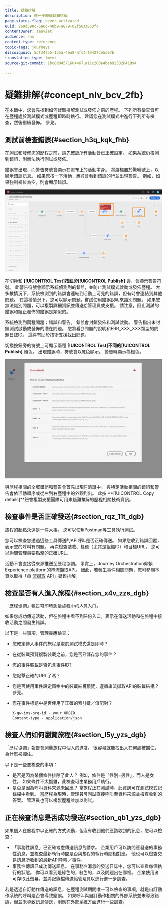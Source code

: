 ```yaml
---
title: 疑難排解
description: 進一步瞭解疑難排解
page-status-flag: never-activated
uuid: 269d590c-5a6d-40b9-a879-02f5033863fc
contentOwner: sauviat
audience: rns
content-type: reference
topic-tags: journeys
discoiquuid: 5df34f55-135a-4ea8-afc2-f9427ce5ae7b
translation-type: tm+mt
source-git-commit: 1bc8d845716044671a11c200e4bab92302841994

---
```



# 疑難排解{#concept_nlv_bcv_2fb}

在本節中，您會先找到如何疑難排解測試或發佈之前的歷程。 下列所有檢查皆可在歷程處於測試模式或歷程即時時執行。 建議您在測試模式中進行下列所有檢查，然後繼續發佈。 參見[](../building-journeys/testing-the-journey.md)。

## 測試前檢查錯誤{#section_h3q_kqk_fhb}

在測試和發佈您的歷程之前，請先確認所有活動皆已正確設定。 如果系統仍檢測到錯誤，則無法執行測試或發佈。

錯誤會出現，而警告符號會顯示在畫布上的活動本身。 將游標置於驚嘆號上，以顯示錯誤訊息。 如果您按一下活動，應該會看到錯誤的行並出現警告。 例如，如果強制欄位為空，則會顯示錯誤。

![](../assets/journey63.png)

在切換和 **[!UICONTROL Test]**按鈕旁**[!UICONTROL Publish]** 邊，會顯示警告符號。 此警告符號會顯示系統偵測到的錯誤，並防止測試模式啟動或發佈歷程。 大多數情況下，系統檢測到的錯誤會連結到活動上可見的錯誤，但有時會連結到其他問題。 在這種情況下，您可以顯示問題，嘗試使用錯誤說明來識別問題。 如果您無法識別問題，可以複製詳細資訊並傳送給管理員或支援。 請注意，阻止測試的錯誤和阻止發佈的錯誤是類似的。

系統檢測到兩種問題：錯誤和警告。 錯誤會封鎖發佈和測試啟動。 警告指出未封鎖測試啟動或發佈的潛在問題。 您將看到問題的說明和ERR_XXX_XXX類型的問題日誌ID。 這將有助於技術支援找出問題。

切換按鈕旁的符號上可顯示兩種 **[!UICONTROL Test]**不同的**[!UICONTROL Publish]** 顏色。 出現錯誤時，符號會以紅色顯示。 警告時顯示為橙色。

![](../assets/journey75.png)

與旅程相關的全域錯誤和警告會首先出現在清單中。 與特定活動相關的錯誤和警告會依活動順序或從左到右歷程中的外觀列出。 此按 **[!UICONTROL Copy details]**鈕會複製支援團隊可用來疑難排解的歷程相關技術資訊。

## 檢查事件是否正確發送{#section_rqz_11t_dgb}

旅程的起點永遠是一件大事。 您可以使用Postman等工具執行測試。

您可以檢查您透過這些工具傳送的API呼叫是否正確傳送。 如果您收到錯誤回覆，表示您的呼叫有問題。 再次檢查裝載、標題（尤其是組織ID）和目標URL。 您可以詢問管理員要點擊的正確URL。

活動不會直接從來源推送至歷程協調。 事實上，Journey Orchestration仰賴Experience platform的串流擷取API。 因此，若發生事件相關問題，您可參閱本頁以取得「串 [流擷取](https://www.adobe.io/apis/experienceplatform/home/data-ingestion/data-ingestion-services.html#!api-specification/markdown/narrative/technical_overview/streaming_ingest/streaming_ingestion_FAQ.md) API」疑難排解。

## 檢查是否有人進入旅程{#section_x4v_zzs_dgb}

「歷程協調」報告可即時測量旅程中的人員入口。

如果您成功傳送活動，但在旅程中看不到任何入口，表示在傳送活動和在旅程中接收活動之間發生錯誤。

以下是一些事項，管理員應檢查：

* 您確定傳入事件的旅程是處於測試模式還是即時？
* 在從裝載預覽複製裝載之前，您是否已儲存您的事件？
* 您的事件裝載是否包含事件ID?
* 您點擊正確的URL了嗎？
* 您是否使用事件設定窗格中的裝載結構預覽，遵循串流擷取API的裝載結構？ 參見[](../event/previewing-the-payload.md)。
* 您在事件標題中是否使用了正確的索引鍵／值配對？

   ```
   X-gw-ims-org-id - your ORGID
   Content-type - application/json
   ```

## 檢查人們如何瀏覽旅程{#section_l5y_yzs_dgb}

「歷程協調」報告會測量旅程中個人的進度。 很容易就能找出人在何處被攔住，為什麼被攔住。

以下是一些要檢查的事項：

* 是否是因為某個條件排除了此人？ 例如，條件是「性別=男性」，而人是女性。 如果條件不太複雜，此檢查可由業務用戶執行。
* 是否是因為呼叫資料來源未回應？ 當旅程正在測試時，此資訊可在測試模式記錄檔中看到。 當歷程為現時，管理員可測試直接呼叫至資料來源並檢查收到的答案。 管理員也可以複製歷程並加以測試。

## 正在檢查消息是否成功發送{#section_qb1_yzs_dgb}

如果個人在旅程中以正確的方式流動，但沒有收到他們應該收到的訊息，您可以檢查：

* 「事務性訊息」已正確考慮傳送訊息的請求。 企業用戶可以訪問應發送的事務性消息，並檢查最新執行時間是否與旅程的執行時間相對應。 他也可以檢查交易訊息所收到的最新API呼叫／事件。
* 事務性傳訊已成功傳送訊息。 在事務性消息的發送日誌中，您可以查看每個執行的狀態。 你可以看到是綠色的，紅色的，以及問題出在哪裡。 企業使用者可存取此螢幕，並將記錄檔傳送給管理員以進行進一步調查。

若是透過自訂動作傳送的訊息，在歷程測試期間唯一可以檢查的事項，就是自訂動作系統的呼叫是否會導致錯誤。 如果呼叫與自訂動作相關的外部系統並未導致錯誤，但並未導致訊息傳送，則應在外部系統方面進行一些調查。

